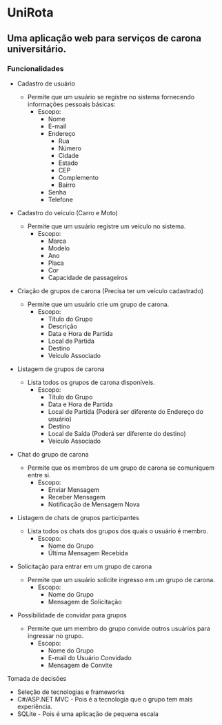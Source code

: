 # UniRota
## Uma aplicação web para serviços de carona universitário.
### Funcionalidades
 - Cadastro de usuário
    - Permite que um usuário se registre no sistema fornecendo informações pessoais básicas:
        - Escopo:
            - Nome
            - E-mail
            - Endereço
              - Rua
              - Número
              - Cidade
              - Estado
              - CEP
              - Complemento
              - Bairro
            - Senha
            - Telefone

 - Cadastro do veículo (Carro e Moto)
    - Permite que um usuário registre um veículo no sistema.
        - Escopo:
            - Marca
            - Modelo
            - Ano
            - Placa
            - Cor
            - Capacidade de passageiros

 - Criação de grupos de carona (Precisa ter um veículo cadastrado)
    - Permite que um usuário crie um grupo de carona.
        - Escopo:
            - Título do Grupo
            - Descrição
            - Data e Hora de Partida
            - Local de Partida
            - Destino
            - Veículo Associado

 - Listagem de grupos de carona
    - Lista todos os grupos de carona disponíveis.
        - Escopo:
            - Título do Grupo
            - Data e Hora de Partida
            - Local de Partida (Poderá ser diferente do Endereço do usuário)
            - Destino
            - Local de Saída (Poderá ser diferente do destino)
            - Veículo Associado

 - Chat do grupo de carona
    - Permite que os membros de um grupo de carona se comuniquem entre si.
        - Escopo:
            - Enviar Mensagem
            - Receber Mensagem
            - Notificação de Mensagem Nova

 - Listagem de chats de grupos participantes
    - Lista todos os chats dos grupos dos quais o usuário é membro.
        - Escopo:
            - Nome do Grupo
            - Última Mensagem Recebida

 - Solicitação para entrar em um grupo de carona
    - Permite que um usuário solicite ingresso em um grupo de carona.
        - Escopo:
            - Nome do Grupo
            - Mensagem de Solicitação

 - Possibilidade de convidar para grupos
    - Permite que um membro do grupo convide outros usuários para ingressar no grupo.
        - Escopo:
            - Nome do Grupo
            - E-mail do Usuário Convidado
            - Mensagem de Convite

Tomada de decisões
 - Seleção de tecnologias e frameworks
  - C#/ASP.NET MVC - Pois é a tecnologia que o grupo tem mais experiência.
  - SQLite - Pois é uma aplicação de pequena escala


